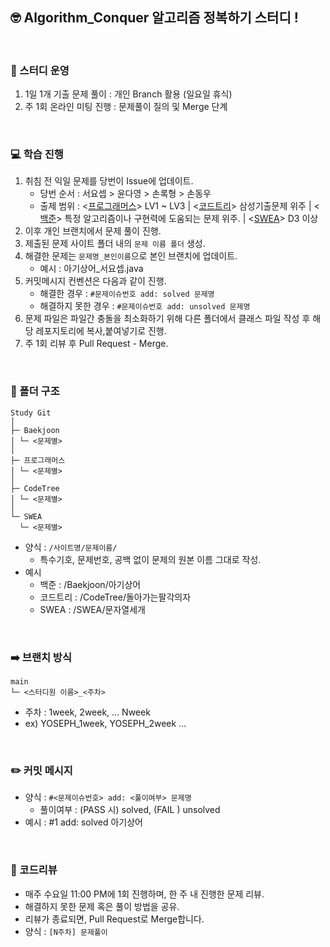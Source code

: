 ## 🤓 Algorithm_Conquer 알고리즘 정복하기 스터디 !

<br> 

### 📝 스터디 운영
1. 1일 1개 기출 문제 풀이 : 개인 Branch 활용 (일요일 휴식)
2. 주 1회 온라인 미팅 진행 : 문제풀이 질의 및 Merge 단계

<br> 

### 💻 학습 진행

1. 취침 전 익일 문제를 당번이 Issue에 업데이트.
   - 당번 순서 : 서요셉 > 윤다영 > 손록형 > 손동우
   - 출제 범위 : <[프로그래머스](https://programmers.co.kr/)> LV1 ~ LV3 | <[코드트리](https://www.codetree.ai/training-field/frequent-problems)> 삼성기출문제 위주 | <[백준](https://www.acmicpc.net/workbook/view/1152)> 특정 알고리즘이나 구현력에 도움되는 문제 위주. | <[SWEA](https://swexpertacademy.com/main/main.do)> D3 이상
2. 이후 개인 브랜치에서 문제 풀이 진행.
3. 제출된 문제 사이트 폴더 내의 `문제 이름 폴더` 생성.
4. 해결한 문제는 `문제명_본인이름`으로 본인 브랜치에 업데이트.
   - 예시 : 아기상어_서요셉.java
5. 커밋메시지 컨벤션은 다음과 같이 진행.
   - 해결한 경우 : `#문제이슈번호 add: solved 문제명`
   - 해결하지 못한 경우 : `#문제이슈번호 add: unsolved 문제명`
6. 문제 파일은 파일간 충돌을 최소화하기 위해 다른 폴더에서 클래스 파일 작성 후 해당 레포지토리에 복사,붙여넣기로 진행.
7. 주 1회 리뷰 후 Pull Request - Merge.

<br> 

### 📂 폴더 구조
```
Study Git
│
├─ Baekjoon
│ └─ <문제별>
│
├─ 프로그래머스
│ └─ <문제별>
│
├─ CodeTree
│ └─ <문제별>
│
└─ SWEA
  └─ <문제별>
```
- 양식 : `/사이트명/문제이름/`
  - 특수기호, 문제번호, 공백 없이 문제의 원본 이름 그대로 작성.
- 예시
  - 백준 : /Baekjoon/아기상어
  - 코드트리 : /CodeTree/돌아가는팔각의자
  - SWEA : /SWEA/문자열세개

<br>

### ➡️ 브랜치 방식
```
main
└─ <스터디원 이름>_<주차>
```
- 주차 : 1week, 2week, ... Nweek
- ex) YOSEPH_1week, YOSEPH_2week ... 

<br> 

### ✏️ 커밋 메시지
- 양식 : `#<문제이슈번호> add: <풀이여부> 문제명`
  - 풀이여부 : (PASS 시) solved, (FAIL ) unsolved
- 예시 : #1 add: solved 아기상어

<br> 

### 📃 코드리뷰
- 매주 수요일 11:00 PM에 1회 진행하며, 한 주 내 진행한 문제 리뷰.
- 해결하지 못한 문제 혹은 풀이 방법을 공유.
- 리뷰가 종료되면, Pull Request로 Merge합니다.
- 양식 : `[N주차] 문제풀이`
